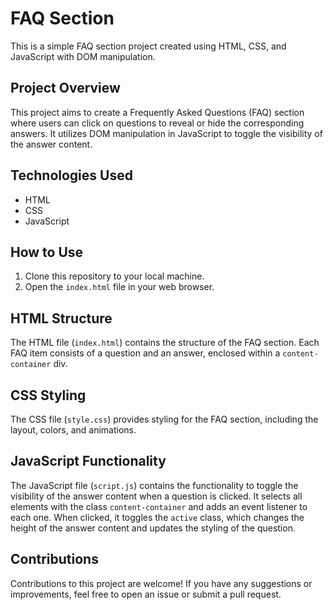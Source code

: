 # FAQ Section

This is a simple FAQ section project created using HTML, CSS, and JavaScript with DOM manipulation.

## Project Overview

This project aims to create a Frequently Asked Questions (FAQ) section where users can click on questions to reveal or hide the corresponding answers. It utilizes DOM manipulation in JavaScript to toggle the visibility of the answer content.

## Technologies Used

- HTML
- CSS
- JavaScript

## How to Use

1. Clone this repository to your local machine.
2. Open the `index.html` file in your web browser.

## HTML Structure

The HTML file (`index.html`) contains the structure of the FAQ section. Each FAQ item consists of a question and an answer, enclosed within a `content-container` div.

## CSS Styling

The CSS file (`style.css`) provides styling for the FAQ section, including the layout, colors, and animations.

## JavaScript Functionality

The JavaScript file (`script.js`) contains the functionality to toggle the visibility of the answer content when a question is clicked. It selects all elements with the class `content-container` and adds an event listener to each one. When clicked, it toggles the `active` class, which changes the height of the answer content and updates the styling of the question.

## Contributions

Contributions to this project are welcome! If you have any suggestions or improvements, feel free to open an issue or submit a pull request.

